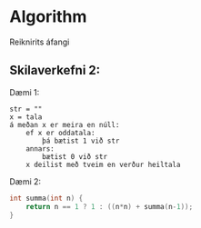 # Algorithm
Reiknirits áfangi

## Skilaverkefni 2:
Dæmi 1:
```
str = ""
x = tala
á meðan x er meira en núll:
	ef x er oddatala:
		þá bætist 1 við str
	annars:
		bætist 0 við str
	x deilist með tveim en verður heiltala
```
Dæmi 2:
```C
int summa(int n) {
	return n == 1 ? 1 : ((n*n) + summa(n-1));
}
```
